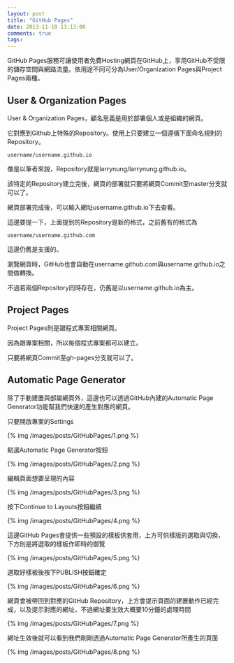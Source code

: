 ```yaml
---
layout: post
title: "GitHub Pages"
date: 2013-11-10 13:13:00
comments: true
tags: 
---
```


GitHub Pages服務可讓使用者免費Hosting網頁在GitHub上，享用GitHub不受限的儲存空間與網路流量。依用途不同可分為User/Organization Pages與Project Pages兩種。

<!--more-->

User & Organization Pages
----------------------------
User & Organization Pages，顧名思義是用於部署個人或是組織的網頁。 

它對應到Github上特殊的Repository。使用上只要建立一個遵循下面命名規則的Repository。

    username/username.github.io


像是以筆者來說，Repository就是larrynung/larrynung.github.io。 


該特定的Repository建立完後，網頁的部署就只要將網頁Commit至master分支就可以了。 


網頁部署完成後，可以輸入網址username.github.io下去查看。


這邊要提一下，上面提到的Repository是新的格式，之前舊有的格式為

    username/username.github.com


這邊仍舊是支援的。 


瀏覽網頁時，GitHub也會自動在username.github.com與username.github.io之間做轉換。 


不過若兩個Repository同時存在，仍舊是以username.github.io為主。
   

Project Pages
--------------
Project Pages則是跟程式專案相關網頁。   


因為跟專案相關，所以每個程式專案都可以建立。 


只要將網頁Commit至gh-pages分支就可以了。 


Automatic Page Generator
------------------------
除了手動建置與部屬網頁外，這邊也可以透過GitHub內建的Automatic Page Generator功能幫我們快速的產生對應的網頁。  

只要開啟專案的Settings

{% img /images/posts/GitHubPages/1.png %}


點選Automatic Page Generator按鈕

{% img /images/posts/GitHubPages/2.png %}


編輯頁面想要呈現的內容

{% img /images/posts/GitHubPages/3.png %}


按下Continue to Layouts按鈕繼續

{% img /images/posts/GitHubPages/4.png %}


這邊GitHub Pages會提供一些預設的樣板供套用，上方可供樣版的選取與切換，下方則是將選取的樣板作即時的御覽

{% img /images/posts/GitHubPages/5.png %}


選取好樣板後按下PUBLISH按鈕確定

{% img /images/posts/GitHubPages/6.png %}


網頁會被帶回到對應的GitHub Repository，上方會提示頁面的建置動作已經完成，以及提示對應的網址，不過網址要生效大概要10分鐘的處理時間

{% img /images/posts/GitHubPages/7.png %}


網址生效後就可以看到我們剛剛透過Automatic Page Generator所產生的頁面

{% img /images/posts/GitHubPages/8.png %}
